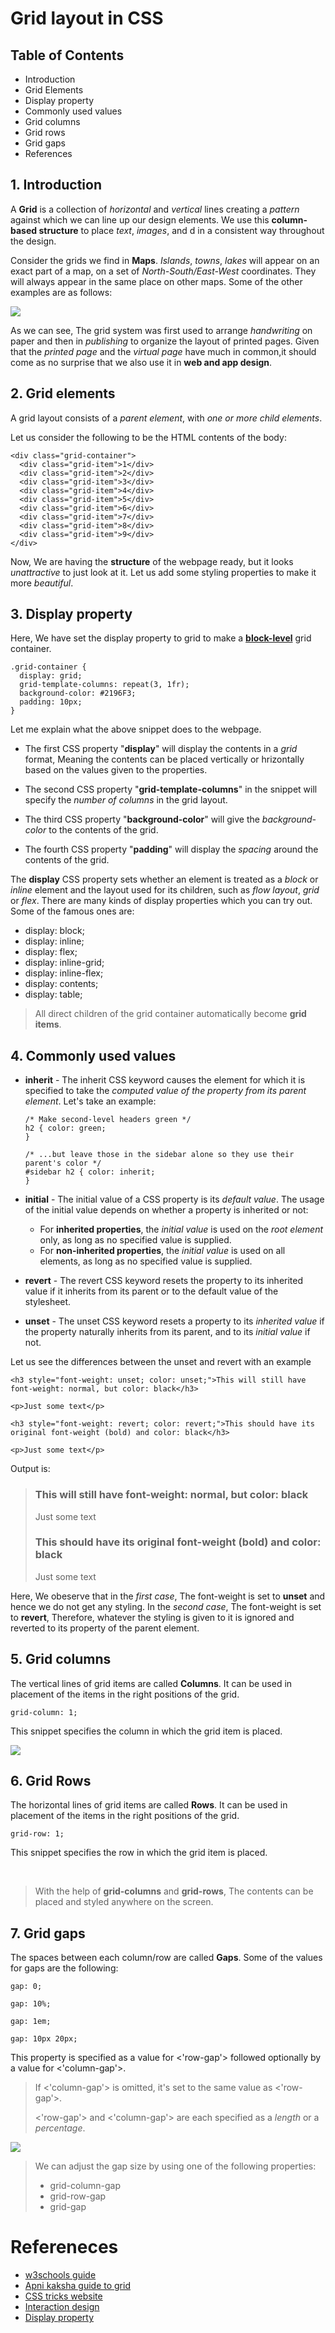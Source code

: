 # Grid layout in CSS

## Table of Contents

* Introduction
* Grid Elements
* Display property
* Commonly used values
* Grid columns
* Grid rows
* Grid gaps
* References

## 1. Introduction

A **Grid** is a collection of *horizontal* and *vertical* lines creating a *pattern* against which we can line up our design elements. We use this **column-based structure** to place *text*, *images*, and d in a consistent way throughout the design.

Consider the grids we find in **Maps**. *Islands*, *towns*, *lakes* will appear on an exact part of a map, on a set of *North-South/East-West* coordinates. They will always appear in the same place on other maps. Some of the other examples are as follows:

<img src = "https://public-media.interaction-design.org/images/uploads/72a38c6a9d9e873d50df5fc0caa8b60b.jpg" style="display: block; margin: 0 auto;" />

As we can see, The grid system was first used to arrange *handwriting* on paper and then in *publishing* to organize the layout of printed pages. Given that the *printed page* and the *virtual page* have much in common,it should come as no surprise that we also use it in **web and app design**.

## 2. Grid elements

A grid layout consists of a *parent element*, with *one or more child elements*.

Let us consider the following to be the HTML contents of the body:

```
<div class="grid-container">
  <div class="grid-item">1</div>
  <div class="grid-item">2</div>
  <div class="grid-item">3</div>
  <div class="grid-item">4</div>
  <div class="grid-item">5</div>
  <div class="grid-item">6</div>
  <div class="grid-item">7</div>
  <div class="grid-item">8</div>
  <div class="grid-item">9</div>
</div>
```

Now, We are having the **structure** of the webpage ready, but it looks *unattractive* to just look at it. Let us add some styling properties to make it more *beautiful*.

## 3. Display property

Here, We have set the display property to grid to make a [**block-level**](https://www.w3schools.com/css/tryit.asp?filename=trycss_grid_display_grid) grid container.

```
.grid-container {
  display: grid;
  grid-template-columns: repeat(3, 1fr);
  background-color: #2196F3;
  padding: 10px;
}
```
Let me explain what the above snippet does to the webpage.

* The first CSS property "**display**" will display the contents in a *grid* format, Meaning the contents can be placed vertically or hrizontally based on the values given to the properties.

* The second CSS property "**grid-template-columns**" in the snippet will specify the *number of columns* in the grid layout.

* The third CSS property "**background-color**" will give the *background-color* to the contents of the grid.

* The fourth CSS property "**padding**" will display the *spacing* around the contents of the grid.

The **display** CSS property sets whether an element is treated as a *block* or *inline* element and the layout used for its children, such as *flow layout*, *grid* or *flex*. There are many kinds of display properties which you can try out. Some of the famous ones are:
* display: block;
* display: inline;
* display: flex;
* display: inline-grid;
* display: inline-flex;
* display: contents;
* display: table;

> All direct children of the grid container automatically become **grid items**.

## 4. Commonly used values

* **inherit** - The inherit CSS keyword causes the element for which it is specified to take the *computed value of the property from its parent element*. Let's take an example:

  ```
  /* Make second-level headers green */
  h2 { color: green; 
  }

  /* ...but leave those in the sidebar alone so they use their parent's color */
  #sidebar h2 { color: inherit; 
  }
  ```

* **initial** - The initial value of a CSS property is its *default value*. The usage of the initial value depends on whether a property is inherited or not:
  * For **inherited properties**, the *initial value* is used on the *root element* only, as long as no specified value is supplied.
  * For **non-inherited properties**, the *initial value* is used on all elements, as long as no specified value is supplied.
* **revert** - The revert CSS keyword resets the property to its inherited value if it inherits from its parent or to the default value of the stylesheet.
* **unset** - The unset CSS keyword resets a property to its *inherited value* if the property naturally inherits from its parent, and to its *initial value* if not.

Let us see the differences between the unset and revert with an example
```
<h3 style="font-weight: unset; color: unset;">This will still have font-weight: normal, but color: black</h3>

<p>Just some text</p>

<h3 style="font-weight: revert; color: revert;">This should have its original font-weight (bold) and color: black</h3>

<p>Just some text</p>
```
Output is:
><h3>This will still have font-weight: normal, but color: black</h3>
>
><p>Just some text</p>
>
><h3><b>This should have its original font-weight (bold) and color: black</b></h3>
>
><p>Just some text</p>

Here, We obeserve that in the *first case*, The font-weight is set to **unset** and hence we do not get any styling. In the *second case*, The font-weight is set to **revert**, Therefore, whatever the styling is given to it is ignored and reverted to its property of the parent element.

## 5. Grid columns

The vertical lines of grid items are called **Columns**. It can be used in placement of the items in the right positions of the grid.

```
grid-column: 1;
```
This snippet specifies the column in which the grid item is placed.

<img src = "https://www.w3schools.com/css/grid_columns.png" style="display: block; margin: 0 auto;" />

## 6. Grid Rows

The horizontal lines of grid items are called **Rows**. It can be used in placement of the items in the right positions of the grid.
```
grid-row: 1;
```
This snippet specifies the row in which the grid item is placed.

<br />

>With the help of **grid-columns** and **grid-rows**, The contents can be placed and styled anywhere on the screen.

## 7. Grid gaps

The spaces between each column/row are called **Gaps**. Some of the values for gaps are the following:
```
gap: 0;

gap: 10%;

gap: 1em;

gap: 10px 20px;
```
This property is specified as a value for <'row-gap'> followed optionally by a value for <'column-gap'>. 

>If <'column-gap'> is omitted, it's set to the same value as <'row-gap'>.
>
><'row-gap'> and <'column-gap'> are each specified as a *length* or a *percentage*.

<img src = "https://www.w3schools.com/css/grid_gaps.png" style="display: block; margin: 0 auto;" />

>We can adjust the gap size by using one of the following properties:
>
>- grid-column-gap
>- grid-row-gap
>- grid-gap

# Refereneces

- [w3schools guide](https://www.w3schools.com/css/css_grid.asp)
- [Apni kaksha guide to grid](https://youtu.be/xBSlwwitD5U)
- [CSS tricks website](https://css-tricks.com/snippets/css/complete-guide-grid/)
- [Interaction design](https://www.interaction-design.org/literature/article/the-grid-system-building-a-solid-design-layout)
- [Display property](https://developer.mozilla.org/en-US/docs/Web/CSS/display)